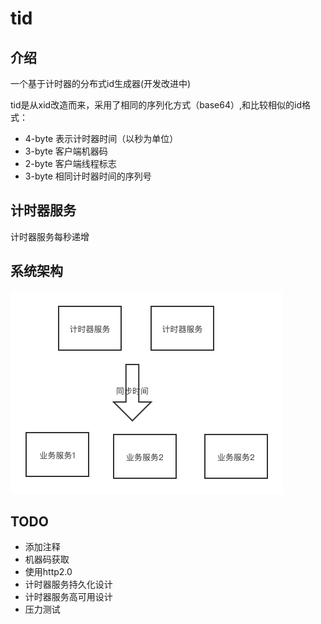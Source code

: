 # tid

## 介绍

一个基于计时器的分布式id生成器(开发改进中)

tid是从xid改造而来，采用了相同的序列化方式（base64）,和比较相似的id格式：

- 4-byte 表示计时器时间（以秒为单位）
- 3-byte 客户端机器码
- 2-byte 客户端线程标志
- 3-byte 相同计时器时间的序列号

## 计时器服务

计时器服务每秒递增

## 系统架构

![](docs/tid.png)

## TODO

- 添加注释
- 机器码获取
- 使用http2.0
- 计时器服务持久化设计
- 计时器服务高可用设计
- 压力测试